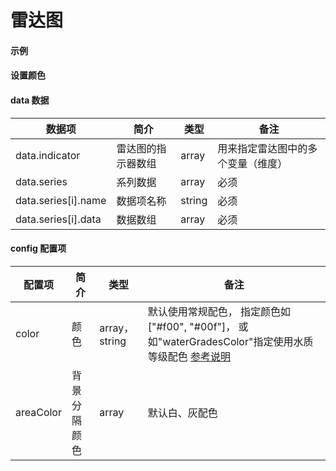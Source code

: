 # 雷达图

#### 示例
<vuep template="#simple"></vuep>

<script v-pre type="text/x-template" id="simple">
<template>
    <p-radar :data="data" style="width: 400px; height: 400px;"></p-radar>
</template>

<script>
  export default {
    data () {
      return {
        data: {
            indicator: [
                '东',
                '东南',
                '南',
                '西南',
                '西',
                '西北',
                '北',
                '东北'
            ],
            series: [
                { name: '类A', value: [28, 20, 36, 25, 12, 8, 19, 15] },
                { name: '类B', value: [21, 22, 33, 22, 10, 5, 12, 11] }
            ]
        }
      }
    }
  }
</script>
</script>

#### 设置颜色
<vuep template="#simple_1"></vuep>

<script v-pre type="text/x-template" id="simple_1">
<template>
    <p-radar 
        :data="data"
        :config="{
            color: ['#d8cf3a', '#20cb44'],
            areaColor: ['rgba(14, 158, 112, .5)', 'rgba(14, 158, 112, .2)'],
        }"
        style="width: 400px; height: 400px;"
    ></p-radar>
</template>

<script>
  export default {
    data () {
      return {
        data: {
            indicator: [
                '东',
                '东南',
                '南',
                '西南',
                '西',
                '西北',
                '北',
                '东北'
            ],
            series: [
                { name: '类A', value: [28, 20, 36, 25, 12, 8, 19, 15] },
                { name: '类B', value: [21, 22, 33, 22, 10, 5, 12, 11] }
            ]
        }
      }
    }
  }
</script>
</script>

#### data 数据

| 数据项 | 简介 | 类型 | 备注 |
| --- | --- | --- | --- |
| data.indicator | 雷达图的指示器数组 | array | 用来指定雷达图中的多个变量（维度） |
| data.series | 系列数据 | array | 必须 |
| data.series[i].name | 数据项名称 | string | 必须 |
| data.series[i].data | 数据数组 | array | 必须 |

#### config 配置项

| 配置项 | 简介 | 类型 | 备注 |
| --- | --- | --- | --- |
| color | 颜色 | array，string | 默认使用常规配色， 指定颜色如["#f00", "#00f"]，  或如"waterGradesColor"指定使用水质等级配色 [参考说明](/color)|
| areaColor | 背景分隔颜色 | array | 默认白、灰配色 |
